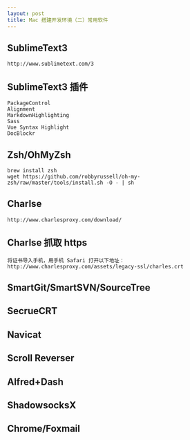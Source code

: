 ```yaml
---
layout: post
title: Mac 搭建开发环境（二）常用软件
---
```


## SublimeText3

    http://www.sublimetext.com/3

## SublimeText3 插件

    PackageControl
    Alignment
    MarkdownHighlighting
    Sass
    Vue Syntax Highlight
    DocBlockr

## Zsh/OhMyZsh

    brew install zsh
    wget https://github.com/robbyrussell/oh-my-zsh/raw/master/tools/install.sh -O - | sh

## Charlse

    http://www.charlesproxy.com/download/

## Charlse 抓取 https

    将证书导入手机，用手机 Safari 打开以下地址：
    http://www.charlesproxy.com/assets/legacy-ssl/charles.crt

## SmartGit/SmartSVN/SourceTree
## SecrueCRT
## Navicat
## Scroll Reverser

## Alfred+Dash

## ShadowsocksX
## Chrome/Foxmail






